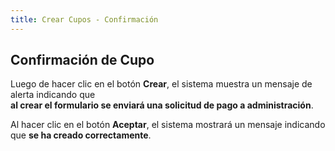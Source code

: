```yaml
---
title: Crear Cupos - Confirmación
---
```


## Confirmación de Cupo

Luego de hacer clic en el botón **Crear**, el sistema muestra un mensaje de alerta indicando que  
**al crear el formulario se enviará una solicitud de pago a administración**.

Al hacer clic en el botón **Aceptar**, el sistema mostrará un mensaje indicando que **se ha creado correctamente**.

<!-- ![Confirmación crear cupo](./img/crear-cupo-confirmacion.png) -->
